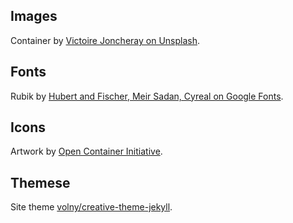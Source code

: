 
## Images

Container by [Victoire Joncheray on Unsplash](https://unsplash.com/@victoire_jonch).

## Fonts

Rubik by [Hubert and Fischer, Meir Sadan, Cyreal on Google Fonts](https://fonts.google.com/specimen/Rubik).

## Icons

Artwork by [Open Container Initiative](https://github.com/opencontainers/artwork).

## Themese

Site theme [volny/creative-theme-jekyll](https://github.com/volny/creative-theme-jekyll).